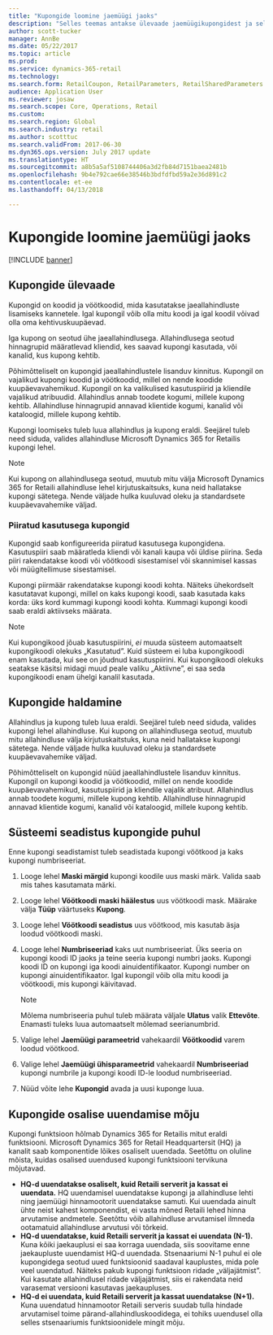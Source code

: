 ```yaml
---
title: "Kupongide loomine jaemüügi jaoks"
description: "Selles teemas antakse ülevaade jaemüügikupongidest ja selgitatakse, kuidas neid seadistada."
author: scott-tucker
manager: AnnBe
ms.date: 05/22/2017
ms.topic: article
ms.prod: 
ms.service: dynamics-365-retail
ms.technology: 
ms.search.form: RetailCoupon, RetailParameters, RetailSharedParameters
audience: Application User
ms.reviewer: josaw
ms.search.scope: Core, Operations, Retail
ms.custom: 
ms.search.region: Global
ms.search.industry: retail
ms.author: scotttuc
ms.search.validFrom: 2017-06-30
ms.dyn365.ops.version: July 2017 update
ms.translationtype: HT
ms.sourcegitcommit: a8b5a5af5108744406a3d2fb84d7151baea2481b
ms.openlocfilehash: 9b4e792cae66e38546b3bdfdfbd59a2e36d891c2
ms.contentlocale: et-ee
ms.lasthandoff: 04/13/2018

---
```


# <a name="create-coupons-for-retail-sales"></a>Kupongide loomine jaemüügi jaoks

[!INCLUDE [banner](includes/banner.md)]

## <a name="overview-of-coupons"></a>Kupongide ülevaade

Kupongid on koodid ja vöötkoodid, mida kasutatakse jaeallahindluste lisamiseks kannetele. Igal kupongil võib olla mitu koodi ja igal koodil võivad olla oma kehtivuskuupäevad. 

Iga kupong on seotud ühe jaeallahindlusega. Allahindlusega seotud hinnagrupid määratlevad kliendid, kes saavad kupongi kasutada, või kanalid, kus kupong kehtib. 

Põhimõtteliselt on kupongid jaeallahindlustele lisanduv kinnitus. Kupongil on vajalikud kupongi koodid ja vöötkoodid, millel on nende koodide kuupäevavahemikud. Kupongil on ka valikulised kasutuspiirid ja kliendile vajalikud atribuudid. Allahindlus annab toodete kogumi, millele kupong kehtib. Allahindluse hinnagrupid annavad klientide kogumi, kanalid või kataloogid, millele kupong kehtib.

Kupongi loomiseks tuleb luua allahindlus ja kupong eraldi. Seejärel tuleb need siduda, valides allahindluse Microsoft Dynamics 365 for Retailis kupongi lehel. 

> [!NOTE]
> Kui kupong on allahindlusega seotud, muutub mitu välja Microsoft Dynamics 365 for Retaili allahindluse lehel kirjutuskaitsuks, kuna neid hallatakse kupongi sätetega. Nende väljade hulka kuuluvad oleku ja standardsete kuupäevavahemike väljad.

### <a name="limited-use-coupons"></a>Piiratud kasutusega kupongid

Kupongid saab konfigureerida piiratud kasutusega kupongidena. Kasutuspiiri saab määratleda kliendi või kanali kaupa või üldise piirina. Seda piiri rakendatakse koodi või vöötkoodi sisestamisel või skannimisel kassas või müügitellimuse sisestamisel.

Kupongi piirmäär rakendatakse kupongi koodi kohta. Näiteks ühekordselt kasutatavat kupongi, millel on kaks kupongi koodi, saab kasutada kaks korda: üks kord kummagi kupongi koodi kohta. Kummagi kupongi koodi saab eraldi aktiivseks määrata.

> [!NOTE]
> Kui kupongikood jõuab kasutuspiirini, *ei* muuda süsteem automaatselt kupongikoodi olekuks „Kasutatud”. Kuid süsteem ei luba kupongikoodi enam kasutada, kui see on jõudnud kasutuspiirini. Kui kupongikoodi olekuks seatakse käsitsi midagi muud peale valiku „Aktiivne”, ei saa seda kupongikoodi enam ühelgi kanalil kasutada.

## <a name="managing-coupons"></a>Kupongide haldamine

Allahindlus ja kupong tuleb luua eraldi. Seejärel tuleb need siduda, valides kupongi lehel allahindluse. Kui kupong on allahindlusega seotud, muutub mitu allahindluse välja kirjutuskaitstuks, kuna neid hallatakse kupongi sätetega. Nende väljade hulka kuuluvad oleku ja standardsete kuupäevavahemike väljad.  

Põhimõtteliselt on kupongid nüüd jaeallahindlustele lisanduv kinnitus. Kupongil on kupongi koodid ja vöötkoodid, millel on nende koodide kuupäevavahemikud, kasutuspiirid ja kliendile vajalik atribuut. Allahindlus annab toodete kogumi, millele kupong kehtib. Allahindluse hinnagrupid annavad klientide kogumi, kanalid või kataloogid, millele kupong kehtib.

## <a name="system-setup-for-coupons"></a>Süsteemi seadistus kupongide puhul 

Enne kupongi seadistamist tuleb seadistada kupongi vöötkood ja kaks kupongi numbriseeriat. 

1.  Looge lehel **Maski märgid** kupongi koodile uus maski märk. Valida saab mis tahes kasutamata märki.
2.  Looge lehel **Vöötkoodi maski häälestus** uus vöötkoodi mask. Määrake välja **Tüüp** väärtuseks **Kupong**.
3.  Looge lehel **Vöötkoodi seadistus** uus vöötkood, mis kasutab äsja loodud vöötkoodi maski.
4.  Looge lehel **Numbriseeriad** kaks uut numbriseeriat. Üks seeria on kupongi koodi ID jaoks ja teine seeria kupongi numbri jaoks. Kupongi koodi ID on kupongi iga koodi ainuidentifikaator. Kupongi number on kupongi ainuidentifikaator. Igal kupongil võib olla mitu koodi ja vöötkoodi, mis kupongi käivitavad.

    > [!NOTE]
    > Mõlema numbriseeria puhul tuleb määrata väljale **Ulatus** valik **Ettevõte**. Enamasti tuleks luua automaatselt mõlemad seerianumbrid.

5.  Valige lehel **Jaemüügi parameetrid** vahekaardil **Vöötkoodid** varem loodud vöötkood.
6.  Valige lehel **Jaemüügi ühisparameetrid** vahekaardil **Numbriseeriad** kupongi numbrile ja kupongi koodi ID-le loodud numbriseeriad.
7.  Nüüd võite lehe **Kupongid** avada ja uusi kuponge luua.

## <a name="the-effect-of-partial-updates-on-coupons"></a>Kupongide osalise uuendamise mõju

Kupongi funktsioon hõlmab Dynamics 365 for Retailis mitut eraldi funktsiooni. Microsoft Dynamics 365 for Retail Headquartersit (HQ) ja kanalit saab komponentide lõikes osaliselt uuendada. Seetõttu on oluline mõista, kuidas osalised uuendused kupongi funktsiooni tervikuna mõjutavad.

- **HQ-d uuendatakse osaliselt, kuid Retaili serverit ja kassat ei uuendata.** HQ uuendamisel uuendatakse kupongi ja allahindluse lehti ning jaemüügi hinnamootorit uuendatakse samuti. Kui uuendada ainult ühte neist kahest komponendist, ei vasta mõned Retaili lehed hinna arvutamise andmetele. Seetõttu võib allahindluse arvutamisel ilmneda ootamatuid allahindluse arvutusi või tõrkeid.
- **HQ-d uuendatakse, kuid Retaili serverit ja kassat ei uuendata (N-1).** Kuna kõiki jaekauplusi ei saa korraga uuendada, siis soovitame enne jaekaupluste uuendamist HQ-d uuendada. Stsenaariumi N-1 puhul ei ole kupongidega seotud uued funktsioonid saadaval kauplustes, mida pole veel uuendatud. Näiteks pakub kupongi funktsioon ridade „väljajätmist”. Kui kasutate allahindlusel ridade väljajätmist, siis ei rakendata neid varasemat versiooni kasutavas jaekaupluses.
- **HQ-d ei uuendata, kuid Retaili serverit ja kassat uuendatakse (N+1).** Kuna uuendatud hinnamootor Retaili serveris suudab tulla hindade arvutamisel toime pärand-allahindluskoodidega, ei tohiks uuendusel olla selles stsenaariumis funktsioonidele mingit mõju.

